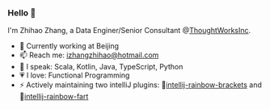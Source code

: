 ### Hello 👋

I'm Zhihao Zhang, a Data Enginer/Senior Consultant @[ThoughtWorksInc](https://github.com/ThoughtWorksInc).

- 🔭 Currently working at Beijing
- 📫 Reach me: izhangzhihao@hotmail.com
- 🎤 I speak: Scala, Kotlin, Java, TypeScript, Python
- 💗 I love: Functional Programming
- ⚡ Actively maintaining two intelliJ plugins: 🌈[intellij-rainbow-brackets](https://github.com/izhangzhihao/intellij-rainbow-brackets) and 🌈[intellij-rainbow-fart](https://github.com/izhangzhihao/intellij-rainbow-fart)
